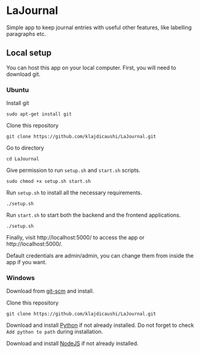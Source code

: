 # LaJournal
Simple app to keep journal entries with useful other features, like labelling paragraphs etc.

## Local setup
You can host this app on your local computer.
First, you will need to download git.

### Ubuntu
Install git
    
    sudo apt-get install git

Clone this repository

    git clone https://github.com/klajdicaushi/LaJournal.git

Go to directory

    cd LaJournal

Give permission to run `setup.sh` and `start.sh` scripts.

    sudo chmod +x setup.sh start.sh

Run `setup.sh` to install all the necessary requirements.

    ./setup.sh

Run `start.sh` to start both the backend and the frontend applications.

    ./setup.sh

Finally, visit http://localhost:5000/ to access the app or http://localhost:5000/.

Default credentials are admin/admin, you can change them from inside the app if you want.

### Windows 
Download from [git-scm](https://git-scm.com/downloads/win) and install.

Clone this repository

    git clone https://github.com/klajdicaushi/LaJournal.git

Download and install [Python](https://www.python.org/downloads/) if not already installed.
Do not forget to check `Add python to path` during installation.

Download and install [NodeJS](https://nodejs.org/en/download/current/) if not already installed.
